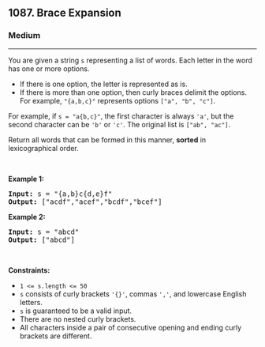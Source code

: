 <h2>1087. Brace Expansion</h2><h3>Medium</h3><hr><div><p>You are given a string <code>s</code> representing a list of words. Each letter in the word has one or more options.</p>

<ul>
	<li>If there is one option, the letter is represented as is.</li>
	<li>If there is more than one option, then curly braces delimit the options. For example, <code>"{a,b,c}"</code> represents options <code>["a", "b", "c"]</code>.</li>
</ul>

<p>For example, if <code>s = "a{b,c}"</code>, the first character is always <code>'a'</code>, but the second character can be <code>'b'</code> or <code>'c'</code>. The original list is <code>["ab", "ac"]</code>.</p>

<p>Return all words that can be formed in this manner, <strong>sorted</strong> in lexicographical order.</p>

<p>&nbsp;</p>
<p><strong>Example 1:</strong></p>
<pre><strong>Input:</strong> s = "{a,b}c{d,e}f"
<strong>Output:</strong> ["acdf","acef","bcdf","bcef"]
</pre><p><strong>Example 2:</strong></p>
<pre><strong>Input:</strong> s = "abcd"
<strong>Output:</strong> ["abcd"]
</pre>
<p>&nbsp;</p>
<p><strong>Constraints:</strong></p>

<ul>
	<li><code>1 &lt;= s.length &lt;= 50</code></li>
	<li><code>s</code> consists of curly brackets <code>'{}'</code>, commas&nbsp;<code>','</code>, and lowercase English letters.</li>
	<li><code>s</code> is guaranteed to be a valid input.</li>
	<li>There are no nested curly brackets.</li>
	<li>All characters inside a pair of consecutive opening and ending curly brackets are different.</li>
</ul>
</div>
